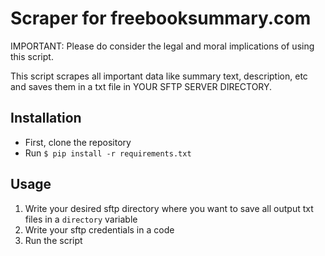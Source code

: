 # Scraper for freebooksummary.com
IMPORTANT: Please do consider the legal and moral implications of using this script.

This script scrapes all important data like summary text, description, etc and saves them in a txt file in YOUR SFTP SERVER DIRECTORY.
## Installation
- First, clone the repository
- Run `$ pip install -r requirements.txt`
## Usage
1. Write your desired sftp directory where you want to save all output txt files in a `directory` variable
2. Write your sftp credentials in a code
3. Run the script
